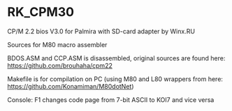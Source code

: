 # RK_CPM30

CP/M 2.2 bios V3.0 for Palmira with SD-card adapter by Winx.RU

Sources for M80 macro assembler

BDOS.ASM and CCP.ASM is disassembled, original sources are found here: 
https://github.com/brouhaha/cpm22

Makefile is for compilation on PC (using M80 and L80 wrappers from here: https://github.com/Konamiman/M80dotNet)

Console:
F1 changes code page from 7-bit ASCII to KOI7 and vice versa
